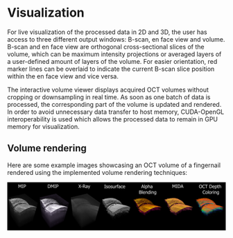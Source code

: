 # Visualization

For live visualization of the processed data in 2D and 3D, the user has access to three different output windows: B-scan, en face view and volume. B-scan and en face view are orthogonal cross-sectional slices of the volume, which can be maximum intensity projections or averaged layers of a user-defined amount of layers of the volume. For easier orientation, red marker lines can be overlaid to indicate the current B-scan slice position within the en face view and vice versa.

The interactive volume viewer displays acquired OCT volumes without cropping or downsampling in real time. As soon as one batch of data is processed, the corresponding part of the volume is updated and rendered. In order to avoid unnecessary data transfer to host memory, CUDA-OpenGL interoperability is used which allows the processed data to remain in GPU memory for visualization.

## Volume rendering

Here are some example images showcasing an OCT volume of a fingernail rendered using the implemented volume rendering techniques:

![Volume Rendering Overview](images/volume_rendering_overview.png)
